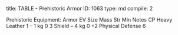 title:          TABLE - Prehistoric Armor
ID:             1063
type:           md
compile:        2



Prehistoric Equipment: Armor
EV	Size	Mass	Str Min	Notes	CP
Heavy Leather	1	–	1 kg	0		3
Shield	–		4 kg	0	+2 Physical Defense	6
